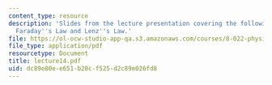 ```yaml
---
content_type: resource
description: 'Slides from the lecture presentation covering the following topics:
  Faraday''s Law and Lenz''s Law.'
file: https://ol-ocw-studio-app-qa.s3.amazonaws.com/courses/8-022-physics-ii-electricity-and-magnetism-fall-2004/dc89e80ee651b20cf525d2c89e026fd8_lecture14.pdf
file_type: application/pdf
resourcetype: Document
title: lecture14.pdf
uid: dc89e80e-e651-b20c-f525-d2c89e026fd8
---
```

